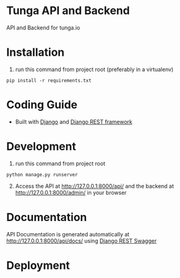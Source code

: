 # Tunga API and Backend
API and Backend for tunga.io

# Installation
1. run this command from project root (preferably in a virtualenv)
```
pip install -r requirements.txt
```

# Coding Guide
* Built with [Django](https://www.djangoproject.com/) and [Django REST framework](http://www.django-rest-framework.org/)

# Development
1. run this command from project root
```
python manage.py runserver
```
2. Access the API at http://127.0.0.1:8000/api/ and the backend at http://127.0.0.1:8000/admin/ in your browser

# Documentation
API Documentation is generated automatically at http://127.0.0.1:8000/api/docs/ using [Django REST Swagger](https://github.com/marcgibbons/django-rest-swagger)

# Deployment
